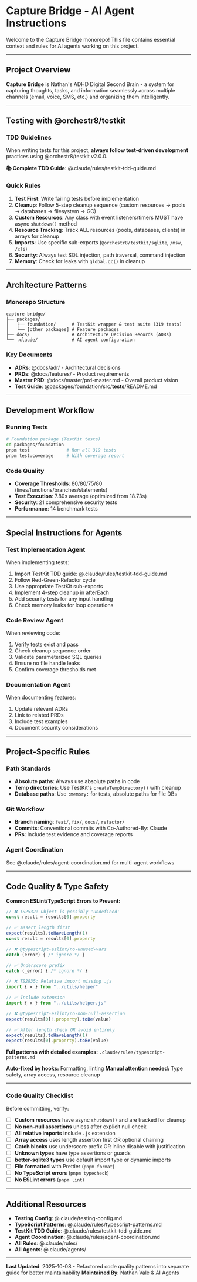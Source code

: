 # Capture Bridge - AI Agent Instructions

Welcome to the Capture Bridge monorepo! This file contains essential context and rules for AI agents working on this project.

---

## Project Overview

**Capture Bridge** is Nathan's ADHD Digital Second Brain - a system for capturing thoughts, tasks, and information seamlessly across multiple channels (email, voice, SMS, etc.) and organizing them intelligently.

---

## Testing with @orchestr8/testkit

### TDD Guidelines

When writing tests for this project, **always follow test-driven development** practices using @orchestr8/testkit v2.0.0.

**📚 Complete TDD Guide**: @.claude/rules/testkit-tdd-guide.md

### Quick Rules

1. **Test First**: Write failing tests before implementation
2. **Cleanup**: Follow 5-step cleanup sequence (custom resources → pools → databases → filesystem → GC)
3. **Custom Resources**: Any class with event listeners/timers MUST have async `shutdown()` method
4. **Resource Tracking**: Track ALL resources (pools, databases, clients) in arrays for cleanup
5. **Imports**: Use specific sub-exports (`@orchestr8/testkit/sqlite`, `/msw`, `/cli`)
6. **Security**: Always test SQL injection, path traversal, command injection
7. **Memory**: Check for leaks with `global.gc()` in cleanup

---

## Architecture Patterns

### Monorepo Structure

```
capture-bridge/
├── packages/
│   ├── foundation/      # TestKit wrapper & test suite (319 tests)
│   └── [other packages] # Feature packages
├── docs/                # Architecture Decision Records (ADRs)
└── .claude/             # AI agent configuration
```

### Key Documents

- **ADRs**: @docs/adr/ - Architectural decisions
- **PRDs**: @docs/features/ - Product requirements
- **Master PRD**: @docs/master/prd-master.md - Overall product vision
- **Test Guide**: @packages/foundation/src/**tests**/README.md

---

## Development Workflow

### Running Tests

```bash
# Foundation package (TestKit tests)
cd packages/foundation
pnpm test              # Run all 319 tests
pnpm test:coverage     # With coverage report
```

### Code Quality

- **Coverage Thresholds**: 80/80/75/80 (lines/functions/branches/statements)
- **Test Execution**: 7.80s average (optimized from 18.73s)
- **Security**: 21 comprehensive security tests
- **Performance**: 14 benchmark tests

---

## Special Instructions for Agents

### Test Implementation Agent

When implementing tests:

1. Import TestKit TDD guide: @.claude/rules/testkit-tdd-guide.md
2. Follow Red-Green-Refactor cycle
3. Use appropriate TestKit sub-exports
4. Implement 4-step cleanup in afterEach
5. Add security tests for any input handling
6. Check memory leaks for loop operations

### Code Review Agent

When reviewing code:

1. Verify tests exist and pass
2. Check cleanup sequence order
3. Validate parameterized SQL queries
4. Ensure no file handle leaks
5. Confirm coverage thresholds met

### Documentation Agent

When documenting features:

1. Update relevant ADRs
2. Link to related PRDs
3. Include test examples
4. Document security considerations

---

## Project-Specific Rules

### Path Standards

- **Absolute paths**: Always use absolute paths in code
- **Temp directories**: Use TestKit's `createTempDirectory()` with cleanup
- **Database paths**: Use `:memory:` for tests, absolute paths for file DBs

### Git Workflow

- **Branch naming**: `feat/`, `fix/`, `docs/`, `refactor/`
- **Commits**: Conventional commits with Co-Authored-By: Claude
- **PRs**: Include test evidence and coverage reports

### Agent Coordination

See @.claude/rules/agent-coordination.md for multi-agent workflows

---

## Code Quality & Type Safety

**Common ESLint/TypeScript Errors to Prevent:**

```typescript
// ❌ TS2532: Object is possibly 'undefined'
const result = results[0].property

// ✅ Assert length first
expect(results).toHaveLength(1)
const result = results[0].property

// ❌ @typescript-eslint/no-unused-vars
catch (error) { /* ignore */ }

// ✅ Underscore prefix
catch (_error) { /* ignore */ }

// ❌ TS2835: Relative import missing .js
import { x } from "../utils/helper"

// ✅ Include extension
import { x } from "../utils/helper.js"

// ❌ @typescript-eslint/no-non-null-assertion
expect(results[0]!.property).toBe(value)

// ✅ After length check OR avoid entirely
expect(results).toHaveLength(1)
expect(results[0].property).toBe(value)
```

**Full patterns with detailed examples:** `.claude/rules/typescript-patterns.md`

**Auto-fixed by hooks:** Formatting, linting
**Manual attention needed:** Type safety, array access, resource cleanup

---

### Code Quality Checklist

Before committing, verify:

- [ ] **Custom resources** have async `shutdown()` and are tracked for cleanup
- [ ] **No non-null assertions** unless after explicit null check
- [ ] **All relative imports** include `.js` extension
- [ ] **Array access** uses length assertion first OR optional chaining
- [ ] **Catch blocks** use underscore prefix OR inline disable with justification
- [ ] **Unknown types** have type assertions or guards
- [ ] **better-sqlite3 types** use default import type or dynamic imports
- [ ] **File formatted** with Prettier (`pnpm format`)
- [ ] **No TypeScript errors** (`pnpm typecheck`)
- [ ] **No ESLint errors** (`pnpm lint`)

---

## Additional Resources

- **Testing Config**: @.claude/testing-config.md
- **TypeScript Patterns**: @.claude/rules/typescript-patterns.md
- **TestKit TDD Guide**: @.claude/rules/testkit-tdd-guide.md
- **Agent Coordination**: @.claude/rules/agent-coordination.md
- **All Rules**: @.claude/rules/
- **All Agents**: @.claude/agents/

---

**Last Updated**: 2025-10-08 - Refactored code quality patterns into separate guide for better maintainability
**Maintained By**: Nathan Vale & AI Agents
